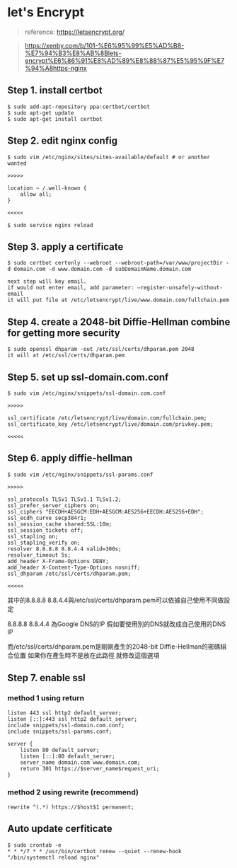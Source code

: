 # let's Encrypt
> reference: https://letsencrypt.org/

> https://xenby.com/b/101-%E6%95%99%E5%AD%B8-%E7%94%B3%E8%AB%8Blets-encrypt%E6%86%91%E8%AD%89%E8%88%87%E5%95%9F%E7%94%A8https-nginx

## Step 1. install certbot
```
$ sudo add-apt-repository ppa:certbot/certbot
$ sudo apt-get update
$ sudo apt-get install certbot
```

## Step 2. edit nginx config
```
$ sudo vim /etc/nginx/sites/sites-available/default # or another wanted

>>>>>

location ~ /.well-known {
	allow all;
}

<<<<<

$ sudo service nginx reload

```

## Step 3. apply a certificate
```
$ sudo certbot certonly --webroot --webroot-path=/var/www/projectDir -d domain.com -d www.domain.com -d subDomainName.domain.com

next step will key email.
if would not enter email, add parameter: –register-unsafely-without-email
it will put file at /etc/letsencrypt/live/www.domain.com/fullchain.pem
```

## Step 4. create a 2048-bit Diffie-Hellman combine for getting more security
```
$ sudo openssl dhparam -out /etc/ssl/certs/dhparam.pem 2048
it will at /etc/ssl/certs/dhparam.pem
```

## Step 5. set up ssl-domain.com.conf
```
$ sudo vim /etc/nginx/snippets/ssl-domain.com.conf

>>>>>

ssl_certificate /etc/letsencrypt/live/domain.com/fullchain.pem;
ssl_certificate_key /etc/letsencrypt/live/domain.com/privkey.pem;

<<<<<

```

## Step 6. apply diffie-hellman
```
$ sudo vim /etc/nginx/snippets/ssl-params.conf

>>>>>

ssl_protocols TLSv1 TLSv1.1 TLSv1.2;
ssl_prefer_server_ciphers on;
ssl_ciphers "EECDH+AESGCM:EDH+AESGCM:AES256+EECDH:AES256+EDH";
ssl_ecdh_curve secp384r1;
ssl_session_cache shared:SSL:10m;
ssl_session_tickets off;
ssl_stapling on;
ssl_stapling_verify on;
resolver 8.8.8.8 8.8.4.4 valid=300s;
resolver_timeout 5s;
add_header X-Frame-Options DENY;
add_header X-Content-Type-Options nosniff;
ssl_dhparam /etc/ssl/certs/dhparam.pem;

<<<<<

```
其中的8.8.8.8 8.8.4.4與/etc/ssl/certs/dhparam.pem可以依據自己使用不同做設定

8.8.8.8 8.8.4.4 為Google DNS的IP 假如要使用別的DNS就改成自己使用的DNS IP

而/etc/ssl/certs/dhparam.pem是剛剛產生的2048-bit Diffie-Hellman的密碼組合位置 如果你在產生時不是放在此路徑 就修改這個選項


## Step 7. enable ssl
### method 1 using return
```
listen 443 ssl http2 default_server;
listen [::]:443 ssl http2 default_server;
include snippets/ssl-domain.com.conf;
include snippets/ssl-params.conf;

server {
    listen 80 default_server;
    listen [::]:80 default_server;
    server_name domain.com www.domain.com;
    return 301 https://$server_name$request_uri;
}

```
### method 2 using rewrite (recommend)
```
rewrite ^(.*) https://$host$1 permanent;
```


## Auto update cerfiticate
```
$ sudo crontab -e
* * */7 * * /usr/bin/certbot renew --quiet --renew-hook "/bin/systemctl reload nginx"
```







